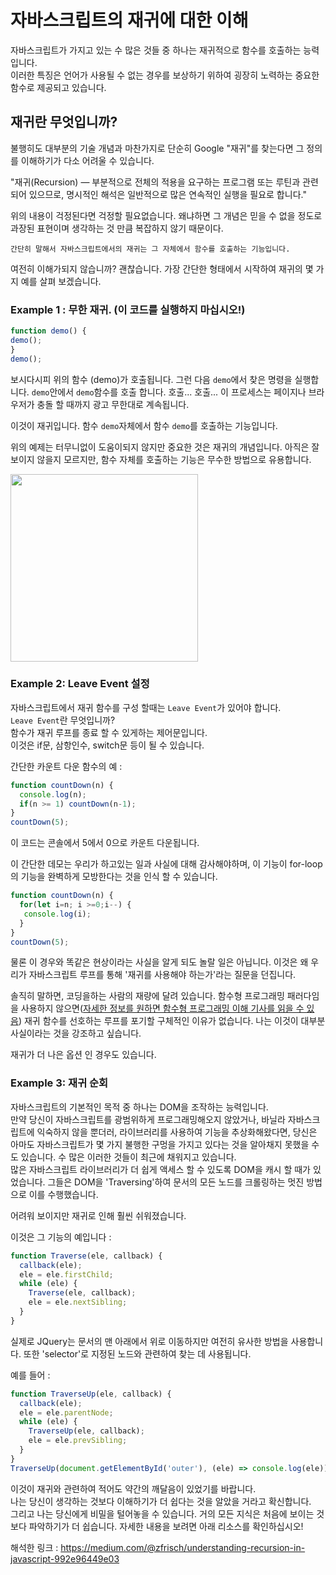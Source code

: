 # 자바스크립트의 재귀에 대한 이해  

자바스크립트가 가지고 있는 수 많은 것들 중 하나는 재귀적으로 함수를 호출하는 능력입니다.  
이러한 특징은 언어가 사용될 수 없는 경우를 보상하기 위하여 굉장히 노력하는 중요한 함수로 제공되고 있습니다.  

## 재귀란 무엇입니까?
불행히도 대부분의 기술 개념과 마찬가지로 단순히 Google "재귀"를 찾는다면 그 정의를 이해하기가 다소 어려울 수 있습니다.  

"재귀(Recursion) — 부분적으로 전체의 적용을 요구하는 프로그램 또는 루틴과 관련되어 있으므로, 명시적인 해석은 일반적으로 많은 연속적인 실행을 필요로 합니다."  

위의 내용이 걱정된다면 걱정할 필요없습니다. 왜냐하면 그 개념은 믿을 수 없을 정도로 과장된 표현이며 생각하는 것 만큼 복잡하지 않기 때문이다.  

```
간단히 말해서 자바스크립트에서의 재귀는 그 자체에서 함수를 호출하는 기능입니다.  
```  

여전히 이해가되지 않습니까? 괜찮습니다. 가장 간단한 형태에서 시작하여 재귀의 몇 가지 예를 살펴 보겠습니다.   

### Example 1 : 무한 재귀. (이 코드를 실행하지 마십시오!) 

```javascript
function demo() {
demo();
}
demo();
```
보시다시피 위의 함수 (demo)가 호출됩니다. 그런 다음 `demo`에서 찾은 명령을 실행합니다. `demo`안에서 `demo`함수를 호출 합니다. 호출... 호출...  이 프로세스는 페이지나 브라우저가 충돌 할 때까지 광고 무한대로 계속됩니다.  

이것이 재귀입니다. 함수 `demo`자체에서 함수 `demo`를 호출하는 기능입니다.  

위의 예제는 터무니없이 도움이되지 않지만 중요한 것은 재귀의 개념입니다. 아직은 잘 보이지 않을지 모르지만, 함수 자체를 호출하는 기능은 무수한 방법으로 유용합니다.  

<img src="https://miro.medium.com/max/1002/0*SlZ9PhUHtnMt-VRX.png" width="300" alt="">

### Example 2: Leave Event 설정  

자바스크립트에서 재귀 함수를 구성 할때는 `Leave Event`가 있어야 합니다.  
`Leave Event`란 무엇입니까?  
함수가 재귀 루프를 종료 할 수 있게하는 제어문입니다.  
이것은 if문, 삼항인수, switch문 등이 될 수 있습니다.  

간단한 카운트 다운 함수의 예 :  

```javascript
function countDown(n) {
  console.log(n);
  if(n >= 1) countDown(n-1);
}
countDown(5);
```

이 코드는 콘솔에서 5에서 0으로 카운트 다운됩니다.  

이 간단한 데모는 우리가 하고있는 일과 사실에 대해 감사해야하며, 이 기능이 for-loop의 기능을 완벽하게 모방한다는 것을 인식 할 수 있습니다.    

```javascript
function countDown(n) {
  for(let i=n; i >=0;i--) {
   console.log(i);
  } 
}
countDown(5);

``` 
물론 이 경우와 똑같은 현상이라는 사실을 알게 되도 놀랄 일은 아닙니다. 이것은 왜 우리가 자바스크립트 루프를 통해 '재귀를 사용해야 하는가'라는 질문을 던집니다.   

솔직히 말하면, 코딩을하는 사람의 재량에 달려 있습니다. 함수형 프로그래밍 패러다임을 사용하지 않으면([자세한 정보를 원하면 함수형 프로그래밍 이해 기사를 읽을 수 있음](https://medium.com/@zfrisch/understanding-functional-programming-in-javascript-f3477cde7432)) 재귀 함수를 선호하는 루프를 포기할 구체적인 이유가 없습니다. 나는 이것이 대부분 사실이라는 것을 강조하고 싶습니다.    

재귀가 더 나은 옵션 인 경우도 있습니다.  

### Example 3: 재귀 순회

자바스크립트의 기본적인 목적 중 하나는 DOM을 조작하는 능력입니다.   
만약 당신이 자바스크립트를 광범위하게 프로그래밍해오지 않았거나, 바닐라 자바스크립트에 익숙하지 않을 뿐더러, 라이브러리를 사용하여 기능을 추상화해왔다면, 당신은 아마도 자바스크립트가 몇 가지 불행한 구멍을 가지고 있다는 것을 알아채지 못했을 수도 있습니다. 수 많은 이러한 것들이 최근에 채워지고 있습니다.  
많은 자바스크립트 라이브러리가 더 쉽게 액세스 할 수 있도록 DOM을 캐시 할 때가 있었습니다. 그들은 DOM을 'Traversing'하여 문서의 모든 노드를 크롤링하는 멋진 방법으로 이를 수행했습니다.  

어려워 보이지만 재귀로 인해 훨씬 쉬워졌습니다.  

이것은 그 기능의 예입니다 : 

```javascript
function Traverse(ele, callback) {
  callback(ele);
  ele = ele.firstChild;
  while (ele) {
    Traverse(ele, callback);
    ele = ele.nextSibling;
  }
}
```
실제로 JQuery는 문서의 맨 아래에서 위로 이동하지만 여전히 유사한 방법을 사용합니다. 또한 'selector'로 지정된 노드와 관련하여 찾는 데 사용됩니다.

예를 들어 :  

```javascript
function TraverseUp(ele, callback) {
  callback(ele);
  ele = ele.parentNode;
  while (ele) {
    TraverseUp(ele, callback);
    ele = ele.prevSibling;
  }
}
TraverseUp(document.getElementById('outer'), (ele) => console.log(ele));
```  
이것이 재귀와 관련하여 적어도 약간의 깨달음이 있었기를 바랍니다.  
나는 당신이 생각하는 것보다 이해하기가 더 쉽다는 것을 알았을 거라고 확신합니다.  
그리고 나는 당신에게 비밀을 털어놓을 수 있습니다. 거의 모든 지식은 처음에 보이는 것보다 파악하기가 더 쉽습니다.
자세한 내용을 보려면 아래 리소스를 확인하십시오!  

해석한 링크 : https://medium.com/@zfrisch/understanding-recursion-in-javascript-992e96449e03